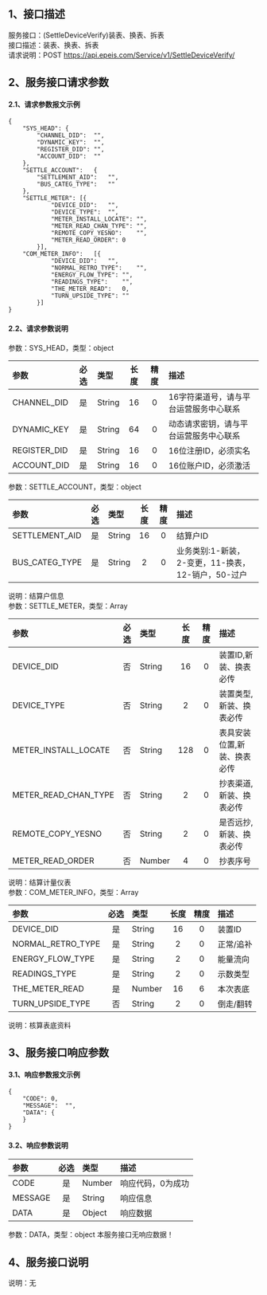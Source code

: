 ## 1、接口描述  
服务接口：(SettleDeviceVerify)装表、换表、拆表  
接口描述：装表、换表、拆表  
请求说明：POST https://api.epeis.com/Service/v1/SettleDeviceVerify/  
  
## 2、服务接口请求参数  
#### 2.1、请求参数报文示例  
~~~  
{
	"SYS_HEAD":	{
		"CHANNEL_DID":	"",
		"DYNAMIC_KEY":	"",
		"REGISTER_DID":	"",
		"ACCOUNT_DID":	""
	},
	"SETTLE_ACCOUNT":	{
		"SETTLEMENT_AID":	"",
		"BUS_CATEG_TYPE":	""
	},
	"SETTLE_METER":	[{
			"DEVICE_DID":	"",
			"DEVICE_TYPE":	"",
			"METER_INSTALL_LOCATE":	"",
			"METER_READ_CHAN_TYPE":	"",
			"REMOTE_COPY_YESNO":	"",
			"METER_READ_ORDER":	0
		}],
	"COM_METER_INFO":	[{
			"DEVICE_DID":	"",
			"NORMAL_RETRO_TYPE":	"",
			"ENERGY_FLOW_TYPE":	"",
			"READINGS_TYPE":	"",
			"THE_METER_READ":	0,
			"TURN_UPSIDE_TYPE":	""
		}]
}  
~~~  
#### 2.2、请求参数说明  
参数：SYS_HEAD，类型：object  
  
| 参数 | 必选 | 类型 | 长度 | 精度 | 描述 |  
| :----------------- | :----: | :-------- | :----: | :----: | :---------------- |  
| CHANNEL_DID | 是 | String | 16 | 0 | 16字符渠道号，请与平台运营服务中心联系 |  
| DYNAMIC_KEY | 是 | String | 64 | 0 | 动态请求密钥，请与平台运营服务中心联系 |  
| REGISTER_DID      |  是  | String   | 16 | 0 | 16位注册ID，必须实名 |  
| ACCOUNT_DID       |  是  | String   | 16 | 0 | 16位账户ID，必须激活 |  
  
参数：SETTLE_ACCOUNT，类型：object  
  
| 参数              | 必选 | 类型     | 长度 | 精度 | 描述             |  
| :----------------- | :----: | :-------- | :----: | :----: | :---------------- |  
| SETTLEMENT_AID |  是  | String   | 16 | 0 | 结算户ID |  
| BUS_CATEG_TYPE |  是  | String   | 2 | 0 | 业务类别:1-新装，2-变更，11-换表，12-销户，50-过户 |  
  
说明：结算户信息  
参数：SETTLE_METER，类型：Array  
  
| 参数              | 必选 | 类型     | 长度 | 精度 | 描述             |  
| :----------------- | :----: | :-------- | :----: | :----: | :---------------- |  
| DEVICE_DID |  否  | String   | 16 | 0 | 装置ID,新装、换表必传 |  
| DEVICE_TYPE |  否  | String   | 2 | 0 | 装置类型,新装、换表必传 |  
| METER_INSTALL_LOCATE |  否  | String   | 128 | 0 | 表具安装位置,新装、换表必传 |  
| METER_READ_CHAN_TYPE |  否  | String   | 2 | 0 | 抄表渠道,新装、换表必传 |  
| REMOTE_COPY_YESNO |  否  | String   | 2 | 0 | 是否远抄,新装、换表必传 |  
| METER_READ_ORDER |  否  | Number   | 4 | 0 | 抄表序号 |  
  
说明：结算计量仪表  
参数：COM_METER_INFO，类型：Array  
  
| 参数              | 必选 | 类型     | 长度 | 精度 | 描述             |  
| :----------------- | :----: | :-------- | :----: | :----: | :---------------- |  
| DEVICE_DID |  是  | String   | 16 | 0 | 装置ID |  
| NORMAL_RETRO_TYPE |  是  | String   | 2 | 0 | 正常/追补 |  
| ENERGY_FLOW_TYPE |  是  | String   | 2 | 0 | 能量流向 |  
| READINGS_TYPE |  是  | String   | 2 | 0 | 示数类型 |  
| THE_METER_READ |  是  | Number   | 16 | 6 | 本次表底 |  
| TURN_UPSIDE_TYPE |  否  | String   | 2 | 0 | 倒走/翻转 |  
  
说明：核算表底资料  
  
## 3、服务接口响应参数  
#### 3.1、响应参数报文示例  
~~~  
{
	"CODE":	0,
	"MESSAGE":	"",
	"DATA":	{
	}
}  
~~~  
#### 3.2、响应参数说明  
  
| 参数              | 必选 | 类型     | 描述             |  
| :----------------- | :----: | :-------- | :---------------- |  
| CODE | 是 | Number | 响应代码，0为成功 |  
| MESSAGE | 是 | String | 响应信息 |  
| DATA | 是 | Object | 响应数据 |  
  
参数：DATA，类型：object 本服务接口无响应数据！  
## 4、服务接口说明  
说明：无  
